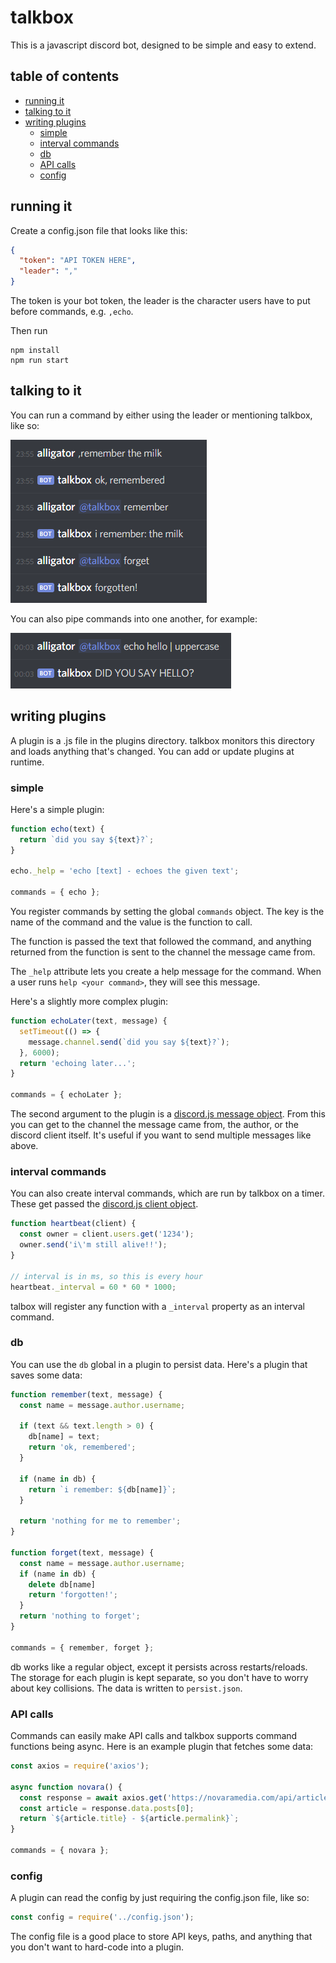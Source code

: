 # talkbox
This is a javascript discord bot, designed to be simple and easy to extend.

## table of contents
- [running it](#running-it)
- [talking to it](#talking-to-it)
- [writing plugins](#writing-plugins)
  - [simple](#simple)
  - [interval commands](#interval-commands)
  - [db](#db)
  - [API calls](#api-calls)
  - [config](#config)

## running it
Create a config.json file that looks like this:

```json
{
  "token": "API TOKEN HERE",
  "leader": ","
}
```

The token is your bot token, the leader is the character users have to put before commands, e.g. `,echo`.

Then run

    npm install
    npm run start

## talking to it
You can run a command by either using the leader or mentioning talkbox, like so:

![a nice chat](assets/image.png)

You can also pipe commands into one another, for example:

![a nicer chat](assets/image2.png)

## writing plugins
A plugin is a .js file in the plugins directory. talkbox monitors this directory and loads anything that's changed. You can add or update plugins at runtime.

### simple
Here's a simple plugin:

```js
function echo(text) {
  return `did you say ${text}?`;
}

echo._help = 'echo [text] - echoes the given text';

commands = { echo };
```

You register commands by setting the global `commands` object. The key is the name of the command and the value is the function to call.

The function is passed the text that followed the command, and anything returned from the function is sent to the channel the message came from.

The `_help` attribute lets you create a help message for the command. When a user runs `help <your command>`, they will see this message.

Here's a slightly more complex plugin:

```js
function echoLater(text, message) {
  setTimeout(() => {
    message.channel.send(`did you say ${text}?`);
  }, 6000);
  return 'echoing later...';
}

commands = { echoLater };
```

The second argument to the plugin is a [discord.js message object](https://discord.js.org/#/docs/main/stable/class/Message). From this you can get to the channel the message came from, the author, or the discord client itself. It's useful if you want to send multiple messages like above.

### interval commands
You can also create interval commands, which are run by talkbox on a timer. These get passed the [discord.js client object](https://discord.js.org/#/docs/main/stable/class/Client).

```js
function heartbeat(client) {
  const owner = client.users.get('1234');
  owner.send('i\'m still alive!!');
}

// interval is in ms, so this is every hour
heartbeat._interval = 60 * 60 * 1000;
```

talbox will register any function with a `_interval` property as an interval command.

### db
You can use the `db` global in a plugin to persist data. Here's a plugin that saves some data:

```js
function remember(text, message) {
  const name = message.author.username;

  if (text && text.length > 0) {
    db[name] = text;
    return 'ok, remembered';
  }

  if (name in db) {
    return `i remember: ${db[name]}`;
  }

  return 'nothing for me to remember';
}

function forget(text, message) {
  const name = message.author.username;
  if (name in db) {
    delete db[name]
    return 'forgotten!';
  }
  return 'nothing to forget';
}

commands = { remember, forget };

```

db works like a regular object, except it persists across restarts/reloads. The storage for each plugin is kept separate, so you don't have to worry about key collisions. The data is written to `persist.json`.

### API calls
Commands can easily make API calls and talkbox supports command functions being async. Here is an example plugin that fetches some data:

```js
const axios = require('axios');

async function novara() {
  const response = await axios.get('https://novaramedia.com/api/articles/');
  const article = response.data.posts[0];
  return `${article.title} - ${article.permalink}`;
}

commands = { novara };
```

### config
A plugin can read the config by just requiring the config.json file, like so:

```js
const config = require('../config.json');
```

The config file is a good place to store API keys, paths, and anything that you don't want to hard-code into a plugin.